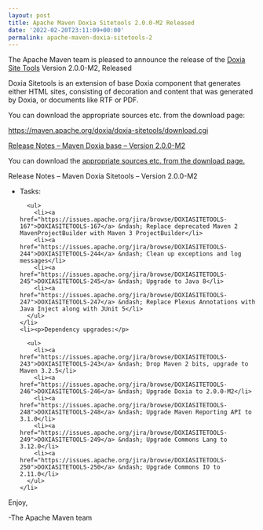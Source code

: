 ```yaml
---
layout: post
title: Apache Maven Doxia Sitetools 2.0.0-M2 Released
date: '2022-02-20T23:11:09+00:00'
permalink: apache-maven-doxia-sitetools-2
---
```

<div class="entry-content"><p>The Apache Maven team is pleased to announce the release of the
  <a href="https://maven.apache.org/doxia/doxia-sitetools/">Doxia Site Tools</a> Version 2.0.0-M2,
  Released</p>

  <p>Doxia Sitetools is an extension of base Doxia component that generates either
    HTML sites, consisting of decoration and content that was generated by Doxia,
    or documents like RTF or PDF.</p>

  <p>You can download the appropriate sources etc. from the download page:</p>

  <p><a href="https://maven.apache.org/doxia/doxia-sitetools/download.cgi">https://maven.apache.org/doxia/doxia-sitetools/download.cgi</a></p>

  <!-- more -->


  <p><a href="https://issues.apache.org/jira/secure/ReleaseNote.jspa?projectId=12317320&amp;version=12351319">Release Notes &ndash; Maven Doxia base &ndash; Version 2.0.0-M2</a></p>

  <p>You can download the <a href="https://maven.apache.org/doxia/doxia-sitetools/download.cgi">appropriate sources etc. from the download page.</a></p>

  <p>Release Notes &ndash; Maven Doxia Sitetools &ndash; Version 2.0.0-M2</p>

  <ul>
    <li><p>Tasks:</p>

      <ul>
        <li><a href="https://issues.apache.org/jira/browse/DOXIASITETOOLS-167">DOXIASITETOOLS-167</a> &ndash; Replace deprecated Maven 2 MavenProjectBuilder with Maven 3 ProjectBuilder</li>
        <li><a href="https://issues.apache.org/jira/browse/DOXIASITETOOLS-244">DOXIASITETOOLS-244</a> &ndash; Clean up exceptions and log messages</li>
        <li><a href="https://issues.apache.org/jira/browse/DOXIASITETOOLS-245">DOXIASITETOOLS-245</a> &ndash; Upgrade to Java 8</li>
        <li><a href="https://issues.apache.org/jira/browse/DOXIASITETOOLS-247">DOXIASITETOOLS-247</a> &ndash; Replace Plexus Annotations with Java Inject along with JUnit 5</li>
      </ul>
    </li>
    <li><p>Dependency upgrades:</p>

      <ul>
        <li><a href="https://issues.apache.org/jira/browse/DOXIASITETOOLS-243">DOXIASITETOOLS-243</a> &ndash; Drop Maven 2 bits, upgrade to Maven 3.2.5</li>
        <li><a href="https://issues.apache.org/jira/browse/DOXIASITETOOLS-246">DOXIASITETOOLS-246</a> &ndash; Upgrade Doxia to 2.0.0-M2</li>
        <li><a href="https://issues.apache.org/jira/browse/DOXIASITETOOLS-248">DOXIASITETOOLS-248</a> &ndash; Upgrade Maven Reporting API to 3.1.0</li>
        <li><a href="https://issues.apache.org/jira/browse/DOXIASITETOOLS-249">DOXIASITETOOLS-249</a> &ndash; Upgrade Commons Lang to 3.12.0</li>
        <li><a href="https://issues.apache.org/jira/browse/DOXIASITETOOLS-250">DOXIASITETOOLS-250</a> &ndash; Upgrade Commons IO to 2.11.0</li>
      </ul>
    </li>
  </ul>


  <p>Enjoy,</p>

  <p>-The Apache Maven team</p>
</div>
